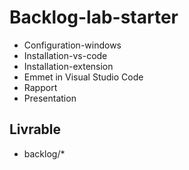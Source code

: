 # Backlog-lab-starter

- Configuration-windows
- Installation-vs-code
- Installation-extension
- Emmet in Visual Studio Code
- Rapport
- Presentation

## Livrable

- backlog/*
